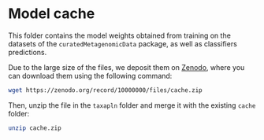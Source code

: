# Model cache

This folder contains the model weights obtained from training on the datasets of the `curatedMetagenomicData` package, as well as classifiers predictions.

Due to the large size of the files, we deposit them on [Zenodo](), where you can download them using the following command:
```bash
wget https://zenodo.org/record/10000000/files/cache.zip
```
Then, unzip the file in the `taxapln` folder and merge it with the existing `cache` folder:
```bash
unzip cache.zip
```
